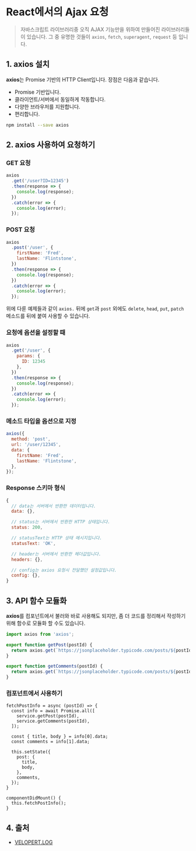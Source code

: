 # React에서의 Ajax 요청

> 자바스크립트 라이브러리중 오직 AJAX 기능만을 위하여 만들어진 라이브러리들이 있습니다. 그 중 유명한 것들이 `axios`, `fetch`, `superagent`, `request` 등 입니다.

## 1. axios 설치

**axios**는 Promise 기반의 HTTP Client입니다. 장점은 다음과 같습니다.

- Promise 기반입니다.
- 클라이언트/서버에서 동일하게 작동합니다.
- 다양한 브라우저를 지원합니다.
- 편리합니다.

```bash
npm install --save axios
```

## 2. axios 사용하여 요청하기

### GET 요청

```javascript
axios
  .get('/user?ID=12345')
  .then(response => {
    console.log(response);
  })
  .catch(error => {
    console.log(error);
  });
```
### POST 요청

```javascript
axios
  .post('/user', {
    firstName: 'Fred',
    lastName: 'Flintstone',
  })
  .then(response => {
    console.log(response);
  })
  .catch(error => {
    console.log(error);
  });
```

위에 다룬 예제들과 같이 `axios.` 뒤에 `get`과 `post` 외에도 `delete`, `head`, `put`, `patch` 메소드를 뒤에 붙여 사용할 수 있습니다.

### 요청에 옵션을 설정할 때

```javascript
axios
  .get('/user', {
    params: {
      ID: 12345
    },
  })
  .then(response => {
    console.log(response);
  })
  .catch(error => {
    console.log(error);
  });
```

### 메소드 타입을 옵션으로 지정

```javascript
axios({
  method: 'post',
  url: '/user/12345',
  data: {
    firstName: 'Fred',
    lastName: 'Flintstone',
  },
});
```

### Response 스키마 형식

```javascript
{
  // data는 서버에서 반환한 데이터입니다.
  data: {},

  // status는 서버에서 반환한 HTTP 상태입니다.
  status: 200,

  // statusText는 HTTP 상태 메시지입니다.
  statusText: 'OK',

  // header는 서버에서 반환한 헤더값입니다.
  headers: {},

  // config는 axios 요청시 전달했던 설정값입니다.
  config: {},
}
```

## 3. API 함수 모듈화

**axios**를 컴포넌트에서 불러와 바로 사용해도 되지만, 좀 더 코드를 정리해서 작성하기 위해 함수로 모듈화 할 수도 있습니다.

```javascript
import axios from 'axios';

export function getPost(postId) {
  return axios.get(`https://jsonplaceholder.typicode.com/posts/${postId}`);
}

export function getComments(postId) {
  return axios.get(`https://jsonplaceholder.typicode.com/posts/${postId}/comments`);
}
```

### 컴포넌트에서 사용하기

```JSX
fetchPostInfo = async (postId) => {
  const info = await Promise.all([
    service.getPost(postId),
    service.getComments(postId),
  ]);

  const { title, body } = info[0].data;
  const comments = info[1].data;

  this.setState({
    post: {
      title,
      body,
    },
    comments,
  });
}

componentDidMount() {
  this.fetchPostInfo();
}
```

## 4. 출처

- [VELOPERT.LOG](https://velopert.com/2597)
